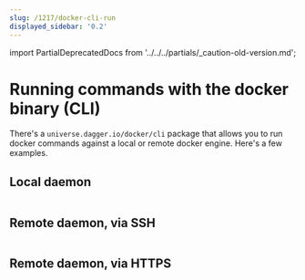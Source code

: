 ```yaml
---
slug: /1217/docker-cli-run
displayed_sidebar: '0.2'
---
```

import PartialDeprecatedDocs from '../../../partials/_caution-old-version.md';

# Running commands with the docker binary (CLI)

<PartialDeprecatedDocs />

There's a `universe.dagger.io/docker/cli` package that allows you to run docker commands against a local or remote docker engine. Here's a few examples.

## Local daemon

```cue file=../../plans/docker-cli-run/local.cue

```

## Remote daemon, via SSH

```cue file=../../plans/docker-cli-run/ssh.cue

```

## Remote daemon, via HTTPS

```cue file=../../plans/docker-cli-run/tcp.cue

```
